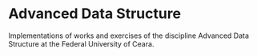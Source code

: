 # Advanced Data Structure
Implementations of works and exercises of the discipline Advanced Data Structure at the Federal University of Ceara.